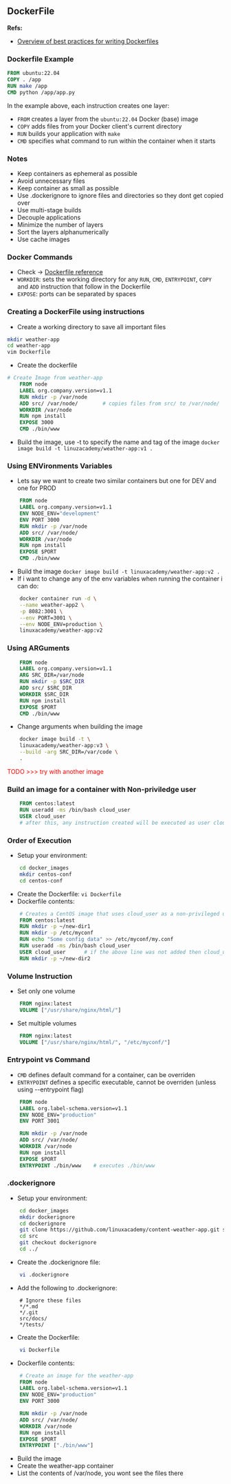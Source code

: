 ## DockerFile

**Refs:**
* [Overview of best practices for writing Dockerfiles](https://docs.docker.com/develop/develop-images/dockerfile_best-practices/)

### Dockerfile Example
```dockerfile
FROM ubuntu:22.04
COPY . /app
RUN make /app
CMD python /app/app.py
```

In the example above, each instruction creates one layer:
* `FROM` creates a layer from the `ubuntu:22.04` Docker (base) image
* `COPY` adds files from your Docker client's current directory
* `RUN` builds your application with `make`
* `CMD` specifies what command to run within the container when it starts

### Notes
* Keep containers as ephemeral as possible
* Avoid unnecessary files
* Keep container as small as possible
* Use .dockerignore to ignore files and directories so they dont get copied over
* Use multi-stage builds
* Decouple applications
* Minimize the number of layers
* Sort the layers alphanumerically
* Use cache images

### Docker Commands
* Check -> [Dockerfile reference](https://docs.docker.com/reference/dockerfile/)
* `WORKDIR`: sets the working directory for any `RUN`, `CMD`, `ENTRYPOINT`, `COPY` and `ADD` instruction that follow in the Dockerfile
* `EXPOSE`: ports can be separated by spaces
### Creating a DockerFile using instructions

* Create a working directory to save all important files
```sh
mkdir weather-app
cd weather-app
vim Dockerfile
```
* Create the dockerfile
```dockerfile
# Create Image from weather-app
    FROM node
    LABEL org.company.version=v1.1
    RUN mkdir -p /var/node
    ADD src/ /var/node/        # copies files from src/ to /var/node/
    WORKDIR /var/node
    RUN npm install
    EXPOSE 3000
    CMD ./bin/www
```
* Build the image, use -t to specify the name and tag of the image
`docker image build -t linuzacademy/weather-app:v1 .`

### Using ENVironments Variables
* Lets say we want to create two similar containers but one for DEV and one for PROD
```dockerfile
    FROM node
    LABEL org.company.version=v1.1
    ENV NODE_ENV="development"
    ENV PORT 3000
    RUN mkdir -p /var/node
    ADD src/ /var/node/
    WORKDIR /var/node
    RUN npm install
    EXPOSE $PORT
    CMD ./bin/www
```
* Build the image
  `docker image build -t linuxacademy/weather-app:v2 .`
* If i want to change any of the env variables when running the container i can do:
```sh
    docker container run -d \
    --name weather-app2 \
    -p 8082:3001 \
    --env PORT=3001 \
    --env NODE_ENV=production \
    linuxacademy/weather-app:v2
```

### Using ARGuments
```dockerfile
    FROM node
    LABEL org.company.version=v1.1
    ARG SRC_DIR=/var/node
    RUN mkdir -p $SRC_DIR
    ADD src/ $SRC_DIR
    WORKDIR $SRC_DIR
    RUN npm install
    EXPOSE $PORT
    CMD ./bin/www
```
* Change arguments when building the image
```sh
    docker image build -t \
    linuxacademy/weather-app:v3 \
    --build -arg SRC_DIR=/var/code \
    .
```

<span style="color:red">TODO >>> try with another image</span>

### Build an image for a container with Non-priviledge user
```dockerfile
    FROM centos:latest
    RUN useradd -ms /bin/bash cloud_user
    USER cloud_user
    # after this, any instruction created will be executed as user cloud_user
```

### Order of Execution
* Setup your environment:
```sh
    cd docker_images
    mkdir centos-conf
    cd centos-conf
```
* Create the Dockerfile:
`vi Dockerfile`
* Dockerfile contents:
```dockerfile
    # Creates a CentOS image that uses cloud_user as a non-privileged user
    FROM centos:latest
    RUN mkdir -p ~/new-dir1
    RUN mkdir -p /etc/myconf
    RUN echo "Some config data" >> /etc/myconf/my.conf
    RUN useradd -ms /bin/bash cloud_user
    USER cloud_user      # if the above line was not added then cloud_user would not exist hence this would fail
    RUN mkdir -p ~/new-dir2
```

### Volume Instruction
* Set only one volume
```dockerfile
    FROM nginx:latest
    VOLUME ["/usr/share/nginx/html/"]
```
* Set multiple volumes
```dockerfile
    FROM nginx:latest
    VOLUME ["/usr/share/nginx/html/", "/etc/myconf/"]
```

### Entrypoint vs Command
* `CMD` defines default command for a container, can be overriden
* `ENTRYPOINT` defines a specific executable, cannot be overriden (unless using --entrypoint flag)
```dockerfile
    FROM node
    LABEL org.label-schema.version=v1.1
    ENV NODE_ENV="production"
    ENV PORT 3001

    RUN mkdir -p /var/node
    ADD src/ /var/node/
    WORKDIR /var/node
    RUN npm install
    EXPOSE $PORT
    ENTRYPOINT ./bin/www    # executes ./bin/www
```

### .dockerignore
* Setup your environment:
```sh
    cd docker_images
    mkdir dockerignore
    cd dockerignore
    git clone https://github.com/linuxacademy/content-weather-app.git src
    cd src
    git checkout dockerignore
    cd ../
```
* Create the .dockerignore file:
```sh
    vi .dockerignore
```
* Add the following to .dockerignore:
```.dockerignore
    # Ignore these files
    */*.md
    */.git
    src/docs/
    */tests/
```
* Create the Dockerfile:
```sh
    vi Dockerfile
```
* Dockerfile contents:
```dockerfile
    # Create an image for the weather-app
    FROM node
    LABEL org.label-schema.version=v1.1
    ENV NODE_ENV="production"
    ENV PORT 3000

    RUN mkdir -p /var/node
    ADD src/ /var/node/
    WORKDIR /var/node
    RUN npm install
    EXPOSE $PORT
    ENTRYPOINT ["./bin/www"]
```
* Build the image
* Create the weather-app container
* List the contents of /var/node, you wont see the files there
